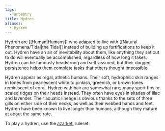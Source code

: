 ```yaml
---
tags:
  - ancestry
title: Hydren
aliases:
  - Hydren
---
```


Hydren are [[Human|Humans]] who adapted to live with [[Natural Phenomena/Tidal|the Tidal]] instead of building up fortifications to keep it out. Hydren have an air of inevitability about them, like anything they set out to do will eventually be accomplished, regardless of how long it takes. Hydren can be famously headstrong and self-assured, but their dogged persistence helps them complete tasks that others thought impossible.

Hydren appear as regal, athletic humans. Their soft, hydrophilic skin ranges in tones from pearlescent white to pinkish, greenish, or brown tones reminiscent of coral. Hydren with hair are somewhat rare; many sport fins or scaled ridges on their heads instead. They often have eyes in shades of lilac and lavender. Their aquatic lineage is obvious thanks to the sets of three gills on either side of their necks, as well as their webbed hands and feet. Hydren have been known to live longer than humans, although they mature at about the same rate.

To play a hydren, use the [azarketi](https://2e.aonprd.com/Ancestries.aspx?ID=41) ruleset.